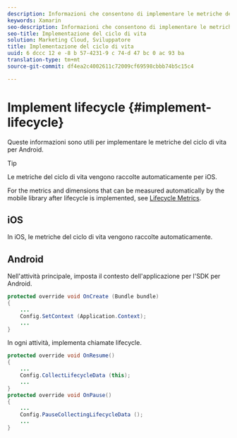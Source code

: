 ```yaml
---
description: Informazioni che consentono di implementare le metriche del ciclo di vita per Android. Le metriche del ciclo di vita vengono raccolte automaticamente per iOS.
keywords: Xamarin
seo-description: Informazioni che consentono di implementare le metriche del ciclo di vita per Android. Le metriche del ciclo di vita vengono raccolte automaticamente per iOS.
seo-title: Implementazione del ciclo di vita
solution: Marketing Cloud, Sviluppatore
title: Implementazione del ciclo di vita
uuid: 6 dccc 12 e -8 b 57-4231-9 c 74-d 47 bc 0 ac 93 ba
translation-type: tm+mt
source-git-commit: df4ea2c4002611c72009cf69598cbbb74b5c15c4

---
```



# Implement lifecycle {#implement-lifecycle}

Queste informazioni sono utili per implementare le metriche del ciclo di vita per Android.

>[!TIP]
>
>Le metriche del ciclo di vita vengono raccolte automaticamente per iOS.

For the metrics and dimensions that can be measured automatically by the mobile library after lifecycle is implemented, see [Lifecycle Metrics](/help/ios/metrics.md).

## iOS

In iOS, le metriche del ciclo di vita vengono raccolte automaticamente.

## Android

Nell'attività principale, imposta il contesto dell'applicazione per l'SDK per Android.

```java
protected override void OnCreate (Bundle bundle) 
{
    ... 
    Config.SetContext (Application.Context); 
    ... 
}
```

In ogni attività, implementa chiamate lifecycle.

```java
protected override void OnResume()
{
    ...
    Config.CollectLifecycleData (this);
    ...
}
protected override void OnPause() 
{
    ...
    Config.PauseCollectingLifecycleData ();
    ...
}
```
